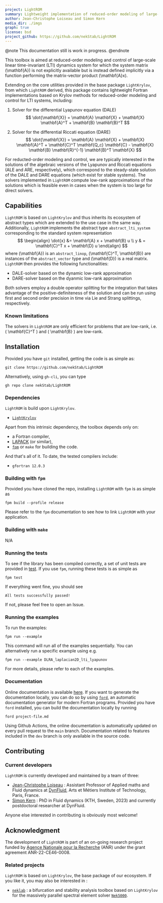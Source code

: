 ```yaml
---
project: LightROM
summary: Lightweight implementation of reduced-order modeling of large-scale *input-output linear time invariant dynamical systems*.
author: Jean-Christophe Loiseau and Simon Kern
media_dir: ./imgs
graph: true
license: bsd
project_github: https://github.com/nekStab/LightROM
---
```


@note
This documentation still is work in progress.
@endnote

This toolbox is aimed at reduced-order modeling and control of large-scale linear time-invariant (LTI) dynamics system for which the system matrix \(\mathbf{A}\) is not explicitly available but is instead defined implicitly via a function performing the matrix-vector product \(\mathbf{A}x\). 

Extending on the core utilities provided in the base package `LightKrylov`, from which `LightROM` derived, this package contains lightweight Fortran implementations based on Krylov methods for reduced-order modeling and control for LTI systems, including:

1. Solver for the differential Lyapunov equation (DALE)
   $$ \dot{\mathbf{X}} = \mathbf{A} \mathbf{X} + \mathbf{X} \mathbf{A}^T + \mathbf{B} \mathbf{B}^T $$

2. Solver for the differential Riccati equation (DARE)
   $$ \dot{\mathbf{X}} = \mathbf{A} \mathbf{X} + \mathbf{X} \mathbf{A}^T + \mathbf{C}^T \mathbf{Q_c} \mathbf{C} - \mathbf{X} \mathbf{B} \mathbf{R}^{-1} \mathbf{B}^T \mathbf{X} $$

For reducted-order modeling and control, we are typically interested in the solutions of the algebraic versions of the Lyapunov and Riccati equations (ALE and ARE, respectively), which correspond to the steady-state solution of the DALE and DARE equations (which exist for stable systems). The solvers implemented in `LightROM` compute low-rank approximations of the solutions which is feasible even in cases when the system is too large for direct solvers.

## Capabilities

`LightROM` is based on `LightKrylov` and thus inherits its ecosystem of abstract types which are extended to the use case in the same way. Additionally, `LightROM` implements the abstract type `abstract_lti_system` corresponding to the standard system representation
   $$ \begin{align} \dot{x} &= \mathbf{A} x + \mathbf{B} u \\ y & = \mathbf{C}^T x + \mathbf{D} u \end{align} $$
where \(\mathbf{A}\) is an `abstract_linop`, \(\mathbf{C}^T, \mathbf{B}\) are instances of the `abstract_vector` type and \(\mathbf{D}\) is a real matrix. `LightROM` then provides the following functionalities:

- DALE-solver based on the dynamic low-rank approximation
- DARE-solver based on the dyanmic low-rank approximation

Both solvers employ a double operator splitting for the integration that takes advantage of the positive-definiteness of the solution and can be run using first and second order precision in time via Lie and Strang splittings, respectively.

### Known limitations

The solvers in `LightROM` are only efficient for problems that are low-rank, i.e. \( \mathbf{C}^T \) and \( \mathbf{B} \) are low-rank.

## Installation

Provided you have `git` installed, getting the code is as simple as:

```
git clone https://github.com/nekStab/LightROM
```

Alternatively, using `gh-cli`, you can type

```
gh repo clone nekStab/LightROM
```

### Dependencies

`LightROM` is build upon `LightKrylov`. 

- [`LightKrylov`](https://github.com/nekStab/LightKrylov)

Apart from this intrinsic dependency, the toolbox depends only on:

- a Fortran compiler,
- [LAPACK]() (or similar),
- [`fpm`](https://github.com/fortran-lang/fpm) or `make` for building the code.

And that's all of it. To date, the tested compilers include:

- `gfortran 12.0.3`

### Building with `fpm`

Provided you have cloned the repo, installing `LightROM` with `fpm` is as simple as

```
fpm build --profile release
```

Please refer to the `fpm` documentation to see how to link `LightROM` with your application.

### Building with `make`

N/A

### Running the tests

To see if the library has been compiled correctly, a set of unit tests are provided in [test](). If you use `fpm`, running these tests is as simple as

```
fpm test
```

If everything went fine, you should see

```
All tests successfully passed!
```

If not, please feel free to open an Issue.

### Running the examples

To run the examples:

```
fpm run --example
```

This command will run all of the examples sequentially. You can alternatively run a specific example using e.g.

```
fpm run --example DLRA_laplacian2D_lti_lyapunov
```

For more details, please refer to each of the examples.

### Documentation

Online documentation is available [here](https://nekstab.github.io/LightROM/).
If you want to generate the documentation locally, you can do so by using [`ford`](https://github.com/Fortran-FOSS-Programmers/ford), an automatic documentation generator for modern Fortran programs.
Provided you have `ford` installed, you can build the documentation locally by running

```{bash}
ford project-file.md
```

Using Github Actions, the online documentation is automatically updated on every pull request to the `main` branch.
Documentation related to features included in the `dev` branch is only available in the source code.

## Contributing

### Current developers

`LightROM` is currently developed and maintained by a team of three:

- [Jean-Christophe Loiseau](https://loiseaujc.github.io/) : Assistant Professor of Applied maths and Fluid dynamics at [DynFluid](https://dynfluid.ensam.eu/), Arts et Métiers Institute of Technology, Paris, France.
- [Simon Kern](https://github.com/Simkern/) : PhD in Fluid dynamics (KTH, Sweden, 2023) and currently postdoctoral researcher at DynFluid.

Anyone else interested in contributing is obviously most welcome!

## Acknowledgment

The development of `LightROM` is part of an on-going research project funded by [Agence Nationale pour la Recherche](https://anr.fr/en/) (ANR) under the grant agreement ANR-22-CE46-0008.

### Related projects

`LightROM` is based on `LightKrylov`, the base package of our ecosystem. If you like it, you may also be interested in :

- [`neklab`]() : a bifurcation and stability analysis toolbox based on `LightKrylov` for the massively parallel spectral element solver [`Nek5000`]().
